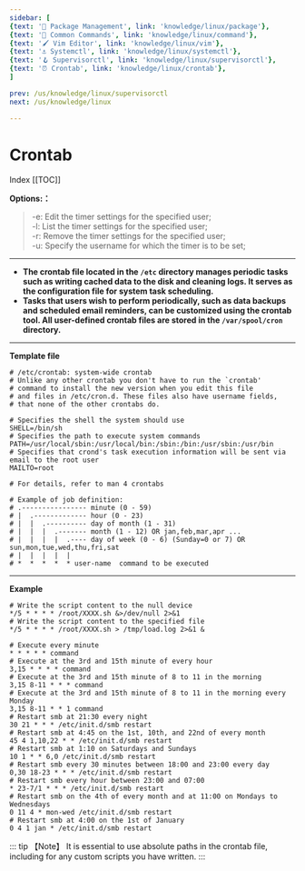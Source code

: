 ```yaml
---
sidebar: [
{text: '🔧 Package Management', link: 'knowledge/linux/package'},
{text: '🌈 Common Commands', link: 'knowledge/linux/command'},
{text: '🖌 Vim Editor', link: 'knowledge/linux/vim'},
{text: '⚓️ Systemctl', link: 'knowledge/linux/systemctl'},
{text: '🪝 Supervisorctl', link: 'knowledge/linux/supervisorctl'},
{text: '⏰ Crontab', link: 'knowledge/linux/crontab'},
]

prev: /us/knowledge/linux/supervisorctl
next: /us/knowledge/linux

---
```


# Crontab

Index
[[TOC]]

**Options:：**

> -e: Edit the timer settings for the specified user;\
> -l: List the timer settings for the specified user;\
> -r: Remove the timer settings for the specified user;\
> -u: Specify the username for which the timer is to be set;

---

- **The crontab file located in the `/etc` directory manages periodic tasks such as writing cached data to the disk and cleaning logs. It serves as the configuration file for system task scheduling.**
- **Tasks that users wish to perform periodically, such as data backups and scheduled email reminders, can be customized using the crontab tool. All user-defined crontab files are stored in the `/var/spool/cron` directory.**

---

**Template file**

```shell:no-line-numbers
# /etc/crontab: system-wide crontab
# Unlike any other crontab you don't have to run the `crontab'
# command to install the new version when you edit this file
# and files in /etc/cron.d. These files also have username fields,
# that none of the other crontabs do.

# Specifies the shell the system should use
SHELL=/bin/sh
# Specifies the path to execute system commands
PATH=/usr/local/sbin:/usr/local/bin:/sbin:/bin:/usr/sbin:/usr/bin
# Specifies that crond's task execution information will be sent via email to the root user
MAILTO=root

# For details, refer to man 4 crontabs

# Example of job definition:
# .---------------- minute (0 - 59)
# |  .------------- hour (0 - 23)
# |  |  .---------- day of month (1 - 31)
# |  |  |  .------- month (1 - 12) OR jan,feb,mar,apr ...
# |  |  |  |  .---- day of week (0 - 6) (Sunday=0 or 7) OR sun,mon,tue,wed,thu,fri,sat
# |  |  |  |  |
# *  *  *  *  * user-name  command to be executed

```

---

**Example**

```shell:no-line-numbers
# Write the script content to the null device
*/5 * * * * /root/XXXX.sh &>/dev/null 2>&1
# Write the script content to the specified file
*/5 * * * * /root/XXXX.sh > /tmp/load.log 2>&1 &

```

```shell:no-line-numbers
# Execute every minute
* * * * * command
# Execute at the 3rd and 15th minute of every hour
3,15 * * * * command
# Execute at the 3rd and 15th minute of 8 to 11 in the morning
3,15 8-11 * * * command
# Execute at the 3rd and 15th minute of 8 to 11 in the morning every Monday
3,15 8-11 * * 1 command
# Restart smb at 21:30 every night
30 21 * * * /etc/init.d/smb restart
# Restart smb at 4:45 on the 1st, 10th, and 22nd of every month
45 4 1,10,22 * * /etc/init.d/smb restart
# Restart smb at 1:10 on Saturdays and Sundays
10 1 * * 6,0 /etc/init.d/smb restart
# Restart smb every 30 minutes between 18:00 and 23:00 every day
0,30 18-23 * * * /etc/init.d/smb restart
# Restart smb every hour between 23:00 and 07:00
* 23-7/1 * * * /etc/init.d/smb restart
# Restart smb on the 4th of every month and at 11:00 on Mondays to Wednesdays
0 11 4 * mon-wed /etc/init.d/smb restart
# Restart smb at 4:00 on the 1st of January
0 4 1 jan * /etc/init.d/smb restart

```

::: tip 【Note】
It is essential to use absolute paths in the crontab file, including for any custom scripts you have written.
:::